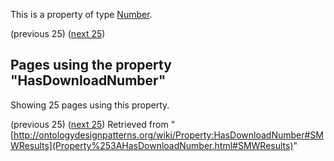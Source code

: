 This is a property of type [Number](../Type/Number.md "Type:Number").




  

(previous 25) ([next 25](index.php@title=Property%253AHasDownloadNumber&from=Media+Value+Chain+Ontology.html#SMWResults "Property:HasDownloadNumber"))
## Pages using the property "HasDownloadNumber"


Showing 25 pages using this property.


(previous 25) ([next 25](index.php@title=Property%253AHasDownloadNumber&from=Media+Value+Chain+Ontology.html#SMWResults "Property:HasDownloadNumber"))
Retrieved from "[http://ontologydesignpatterns.org/wiki/Property:HasDownloadNumber#SMWResults](Property%253AHasDownloadNumber.html#SMWResults)"